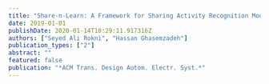 ```yaml
---
title: "Share-n-Learn: A Framework for Sharing Activity Recognition Models in Wearable Systems With Context-Varying Sensors"
date: 2019-01-01
publishDate: 2020-01-14T10:29:11.917316Z
authors: ["Seyed Ali Rokni", "Hassan Ghasemzadeh"]
publication_types: ["2"]
abstract: ""
featured: false
publication: "*ACM Trans. Design Autom. Electr. Syst.*"
---
```


